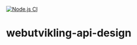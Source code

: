 [![Node.js CI](https://github.com/jessicafuung/webutvikling-api-design/actions/workflows/node.js.yml/badge.svg?branch=master)](https://github.com/jessicafuung/webutvikling-api-design/actions/workflows/node.js.yml)

# webutvikling-api-design
